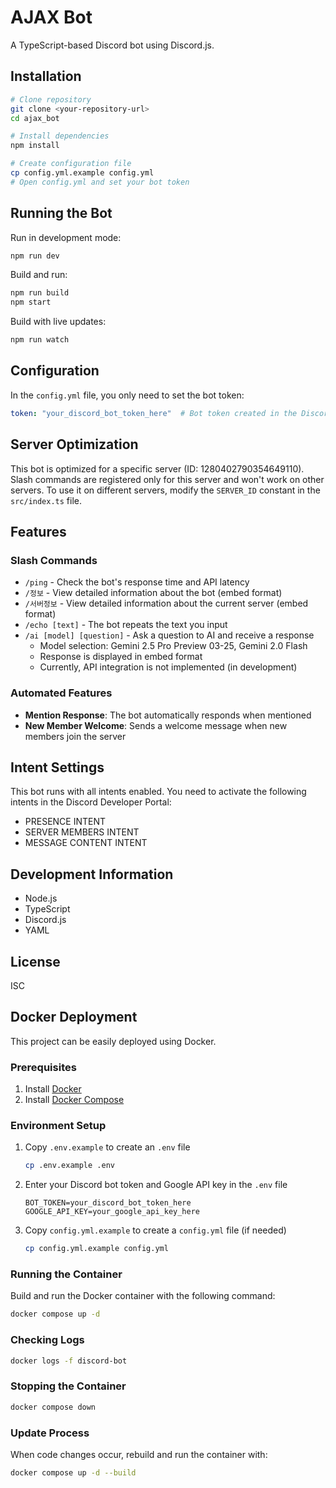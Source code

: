 # AJAX Bot

A TypeScript-based Discord bot using Discord.js.

## Installation

```bash
# Clone repository
git clone <your-repository-url>
cd ajax_bot

# Install dependencies
npm install

# Create configuration file
cp config.yml.example config.yml
# Open config.yml and set your bot token
```

## Running the Bot

Run in development mode:

```bash
npm run dev
```

Build and run:

```bash
npm run build
npm start
```

Build with live updates:

```bash
npm run watch
```

## Configuration

In the `config.yml` file, you only need to set the bot token:

```yaml
token: "your_discord_bot_token_here"  # Bot token created in the Discord Developer Portal
```

## Server Optimization

This bot is optimized for a specific server (ID: 1280402790354649110). Slash commands are registered only for this server and won't work on other servers. To use it on different servers, modify the `SERVER_ID` constant in the `src/index.ts` file.

## Features

### Slash Commands

- `/ping` - Check the bot's response time and API latency
- `/정보` - View detailed information about the bot (embed format)
- `/서버정보` - View detailed information about the current server (embed format)
- `/echo [text]` - The bot repeats the text you input
- `/ai [model] [question]` - Ask a question to AI and receive a response
  - Model selection: Gemini 2.5 Pro Preview 03-25, Gemini 2.0 Flash
  - Response is displayed in embed format
  - Currently, API integration is not implemented (in development)

### Automated Features

- **Mention Response**: The bot automatically responds when mentioned
- **New Member Welcome**: Sends a welcome message when new members join the server

## Intent Settings

This bot runs with all intents enabled. You need to activate the following intents in the Discord Developer Portal:

- PRESENCE INTENT
- SERVER MEMBERS INTENT
- MESSAGE CONTENT INTENT

## Development Information

- Node.js
- TypeScript
- Discord.js
- YAML

## License

ISC

## Docker Deployment

This project can be easily deployed using Docker.

### Prerequisites
1. Install [Docker](https://www.docker.com/get-started)
2. Install [Docker Compose](https://docs.docker.com/compose/install/)

### Environment Setup
1. Copy `.env.example` to create an `.env` file
   ```bash
   cp .env.example .env
   ```
2. Enter your Discord bot token and Google API key in the `.env` file
   ```
   BOT_TOKEN=your_discord_bot_token_here
   GOOGLE_API_KEY=your_google_api_key_here
   ```
3. Copy `config.yml.example` to create a `config.yml` file (if needed)
   ```bash
   cp config.yml.example config.yml
   ```

### Running the Container
Build and run the Docker container with the following command:
```bash
docker compose up -d
```

### Checking Logs
```bash
docker logs -f discord-bot
```

### Stopping the Container
```bash
docker compose down
```

### Update Process
When code changes occur, rebuild and run the container with:
```bash
docker compose up -d --build
``` 